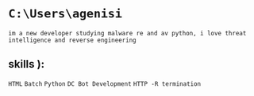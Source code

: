 # `C:\Users\agenisi`
`im a new developer studying malware re and av python, i love threat intelligence and reverse engineering`

## skills ):

`HTML`
`Batch`
`Python`
`DC Bot Development`
`HTTP -R termination`

